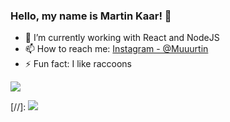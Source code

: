 ### Hello, my name is Martin Kaar! 👋

- 🌱 I’m currently working with React and NodeJS
- 📫 How to reach me: [Instagram - @Muuurtin](https://www.instagram.com/muuurtin/) 
- ⚡ Fun fact: I like raccoons

<img aling="left" src="https://github-readme-stats.vercel.app/api/top-langs/?username=martin-kaar&layout=compact)](https://github.com/anuraghazra/github-readme-stats"> </p>
[//]: <img src="https://github-readme-stats.vercel.app/api?username=martin-kaar&&show_icons=true&title_color=ffffff&icon_color=blue&text_color=daf7dc&bg_color=151515">
